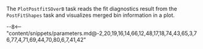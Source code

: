 The `PlotPostfitSOverB` task reads the fit diagnostics result from the `PostFitShapes` task and visualizes merged bin information in a plot.

<div class="dhi_parameter_table">

--8<-- "content/snippets/parameters.md@-2,20,19,16,14,66,12,48,17,18,74,43,65,3,76,77,4,71,69,44,70,80,6,7,41,42"

</div>
